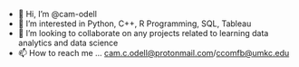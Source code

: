 - 👋 Hi, I’m @cam-odell
- 👀 I’m interested in Python, C++, R Programming, SQL, Tableau
- 💞️ I’m looking to collaborate on any projects related to learning data analytics and data science
- 📫 How to reach me ... cam.c.odell@protonmail.com/ccomfb@umkc.edu

<!---
cam-odell/cam-odell is a ✨ special ✨ repository because its `README.md` (this file) appears on your GitHub profile.
You can click the Preview link to take a look at your changes.
--->

